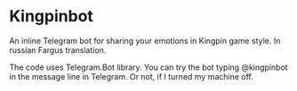 # Kingpinbot
An inline Telegram bot for sharing your emotions in Kingpin game style. In russian Fargus translation.

The code uses Telegram.Bot library. You can try the bot typing @kingpinbot in the message line in Telegram. Or not, if I turned my machine off.


